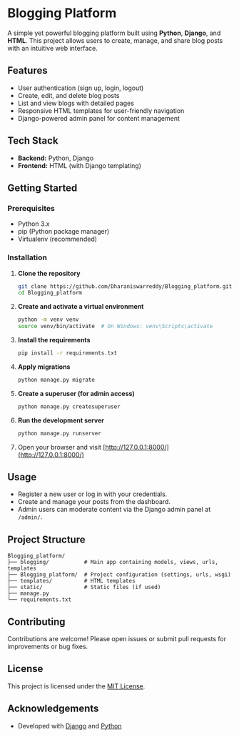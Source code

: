 
# Blogging Platform

A simple yet powerful blogging platform built using **Python**, **Django**, and **HTML**. This project allows users to create, manage, and share blog posts with an intuitive web interface.

## Features

- User authentication (sign up, login, logout)
- Create, edit, and delete blog posts
- List and view blogs with detailed pages
- Responsive HTML templates for user-friendly navigation
- Django-powered admin panel for content management

## Tech Stack

- **Backend:** Python, Django
- **Frontend:** HTML (with Django templating)

## Getting Started

### Prerequisites

- Python 3.x
- pip (Python package manager)
- Virtualenv (recommended)

### Installation

1. **Clone the repository**
   ```bash
   git clone https://github.com/Dharaniswarreddy/Blogging_platform.git
   cd Blogging_platform
   ```

2. **Create and activate a virtual environment**
   ```bash
   python -m venv venv
   source venv/bin/activate  # On Windows: venv\Scripts\activate
   ```

3. **Install the requirements**
   ```bash
   pip install -r requirements.txt
   ```

4. **Apply migrations**
   ```bash
   python manage.py migrate
   ```

5. **Create a superuser (for admin access)**
   ```bash
   python manage.py createsuperuser
   ```

6. **Run the development server**
   ```bash
   python manage.py runserver
   ```

7. Open your browser and visit [http://127.0.0.1:8000/](http://127.0.0.1:8000/)

## Usage

- Register a new user or log in with your credentials.
- Create and manage your posts from the dashboard.
- Admin users can moderate content via the Django admin panel at `/admin/`.

## Project Structure

```
Blogging_platform/
├── blogging/           # Main app containing models, views, urls, templates
├── Blogging_platform/  # Project configuration (settings, urls, wsgi)
├── templates/          # HTML templates
├── static/             # Static files (if used)
├── manage.py
└── requirements.txt
```

## Contributing

Contributions are welcome! Please open issues or submit pull requests for improvements or bug fixes.

## License

This project is licensed under the [MIT License](LICENSE).

## Acknowledgements

- Developed with [Django](https://www.djangoproject.com/) and [Python](https://www.python.org/)
```
